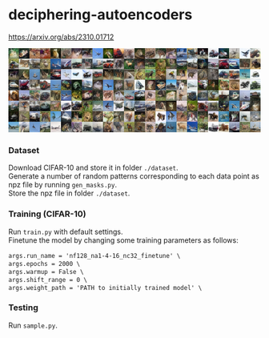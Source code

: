 # deciphering-autoencoders
<https://arxiv.org/abs/2310.01712>

![Generated CIFAR-10 samples](samples.png "samples")

### Dataset
Download CIFAR-10 and store it in folder `./dataset`.<br>
Generate a number of random patterns corresponding to each data point as npz file by running `gen_masks.py`.<br>
Store the npz file in folder `./dataset`.

### Training (CIFAR-10)
Run `train.py` with default settings.<br>
Finetune the model by changing some training parameters as follows:
```shell
args.run_name = 'nf128_na1-4-16_nc32_finetune' \
args.epochs = 2000 \
args.warmup = False \
args.shift_range = 0 \
args.weight_path = 'PATH to initially trained model' \
```

### Testing
Run `sample.py`.
